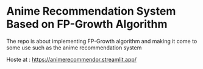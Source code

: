# Anime Recommendation System Based on FP-Growth Algorithm
 The repo is about implementing FP-Growth algorithm and making it come to some use such as the anime recommendation system

Hoste at : https://animerecommendor.streamlit.app/

